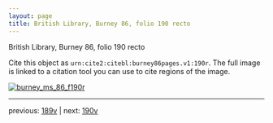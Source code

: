 ```yaml
---
layout: page
title: British Library, Burney 86, folio 190 recto
---
```


British Library, Burney 86, folio 190 recto

Cite this object as `urn:cite2:citebl:burney86pages.v1:190r`.  The full image is linked to a citation tool you can use to cite regions of the image.

[![burney_ms_86_f190r](http://www.homermultitext.org/iipsrv?IIIF=/project/homer/pyramidal/deepzoom/citebl/burney86imgs/v1/burney_ms_86_f190r.tif/full/800,/0/default.jpg)](http://www.homermultitext.org/ict2/?urn=urn:cite2:citebl:burney86imgs.v1:burney_ms_86_f190r) 

---

previous:  [189v](../189v/) | next: [190v](../190v/)